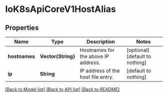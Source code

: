 # IoK8sApiCoreV1HostAlias


## Properties
Name | Type | Description | Notes
------------ | ------------- | ------------- | -------------
**hostnames** | **Vector{String}** | Hostnames for the above IP address. | [optional] [default to nothing]
**ip** | **String** | IP address of the host file entry. | [default to nothing]


[[Back to Model list]](../README.md#models) [[Back to API list]](../README.md#api-endpoints) [[Back to README]](../README.md)


